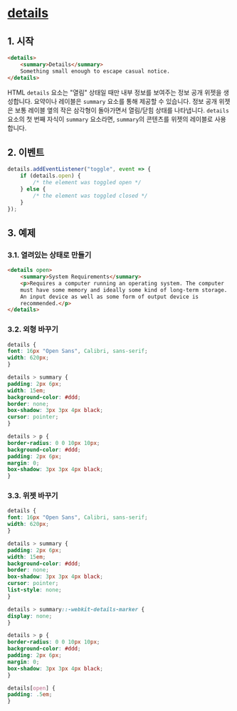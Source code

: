 
# [details](details.html)
## 1. 시작
``` html
<details>
    <summary>Details</summary>
    Something small enough to escape casual notice.
</details>
```
HTML `details` 요소는 "열림" 상태일 때만 내부 정보를 보여주는 정보 공개 위젯을 생성합니다. 요약이나 레이블은 `summary` 요소를 통해 제공할 수 있습니다.
정보 공개 위젯은 보통 레이블 옆의 작은 삼각형이 돌아가면서 열림/닫힘 상태를 나타냅니다. `details` 요소의 첫 번째 자식이 `summary` 요소라면, `summary`의 콘텐츠를 위젯의 레이블로 사용합니다.

## 2. 이벤트
``` javascript
details.addEventListener("toggle", event => {
    if (details.open) {
        /* the element was toggled open */
    } else {
        /* the element was toggled closed */
    }
});
```

## 3. 예제

### 3.1. 열려있는 상태로 만들기
``` html
<details open>
    <summary>System Requirements</summary>
    <p>Requires a computer running an operating system. The computer
    must have some memory and ideally some kind of long-term storage.
    An input device as well as some form of output device is
    recommended.</p>
</details>
```

### 3.2. 외형 바꾸기
``` css
details {
font: 16px "Open Sans", Calibri, sans-serif;
width: 620px;
}

details > summary {
padding: 2px 6px;
width: 15em;
background-color: #ddd;
border: none;
box-shadow: 3px 3px 4px black;
cursor: pointer;
}

details > p {
border-radius: 0 0 10px 10px;
background-color: #ddd;
padding: 2px 6px;
margin: 0;
box-shadow: 3px 3px 4px black;
}
```

### 3.3. 위젯 바꾸기
``` css
details {
font: 16px "Open Sans", Calibri, sans-serif;
width: 620px;
}

details > summary {
padding: 2px 6px;
width: 15em;
background-color: #ddd;
border: none;
box-shadow: 3px 3px 4px black;
cursor: pointer;
list-style: none;
}

details > summary::-webkit-details-marker {
display: none;
}

details > p {
border-radius: 0 0 10px 10px;
background-color: #ddd;
padding: 2px 6px;
margin: 0;
box-shadow: 3px 3px 4px black;
}

details[open] {
padding: .5em;
}
```